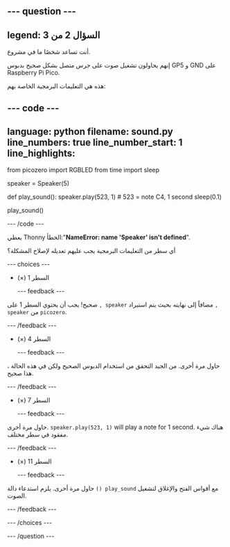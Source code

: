 
--- question ---
---
legend: السؤال 2 من 3
---

أنت تساعد شخصًا ما في مشروع.

إنهم يحاولون تشغيل صوت على جرس متصل بشكل صحيح بدبوس GP5 و GND على Raspberry Pi Pico.

هذه هي التعليمات البرمجية الخاصة بهم:

--- code ---
---
language: python filename: sound.py line_numbers: true line_number_start: 1
line_highlights:
---
from picozero import RGBLED from time import sleep

speaker = Speaker(5)

def play_sound(): speaker.play(523, 1) # 523 = note C4, 1 second sleep(0.1)

play_sound()

--- /code ---

يعطي Thonny الخطأ:"**NameError: name 'Speaker' isn't defined**".

أي سطر من التعليمات البرمجية يجب عليهم تعديله لإصلاح المشكلة؟

--- choices ---

- (×) السطر 1

  --- feedback ---

صحيح! يجب أن يحتوي السطر 1 على `, speaker` مضافاً إلى نهايته بحيث يتم استيراد `, speaker` من `picozero`.

  --- /feedback ---

- (×) السطر 4

  --- feedback ---

حاول مرة أخرى. من الجيد التحقق من استخدام الدبوس الصحيح ولكن في هذه الحالة ، هذا صحيح.

  --- /feedback ---

- (×) السطر 7

  --- feedback ---

حاول مرة أخرى. `speaker.play(523, 1)` will play a note for 1 second. هناك شيء مفقود في سطر مختلف.

  --- /feedback ---

- (×) السطر 11

  --- feedback ---

حاول مرة أخرى. يلزم استدعاء دالة `() play_sound` مع أقواس الفتح والإغلاق لتشغيل الصوت.

  --- /feedback ---

--- /choices ---

--- /question ---
